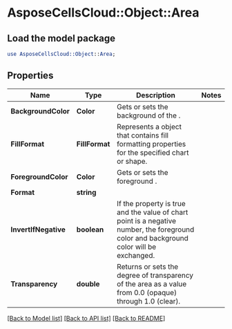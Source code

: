 # AsposeCellsCloud::Object::Area 

## Load the model package
```perl
use AsposeCellsCloud::Object::Area;
```

## Properties
Name | Type | Description | Notes
------------ | ------------- | ------------- | -------------
**BackgroundColor** | **Color** | Gets or sets the background  of the .  |
**FillFormat** | **FillFormat** | Represents a  object that contains fill formatting properties for the specified chart or shape.  |
**ForegroundColor** | **Color** | Gets or sets the foreground .  |
**Format** | **string** |  |
**InvertIfNegative** | **boolean** | If the property is true and the value of chart point is a negative number,            the foreground color and background color will be exchanged.  |
**Transparency** | **double** | Returns or sets the degree of transparency of the area as a value from 0.0 (opaque) through 1.0 (clear).  |  

[[Back to Model list]](../README.md#documentation-for-models) [[Back to API list]](../README.md#documentation-for-api-endpoints) [[Back to README]](../README.md)

